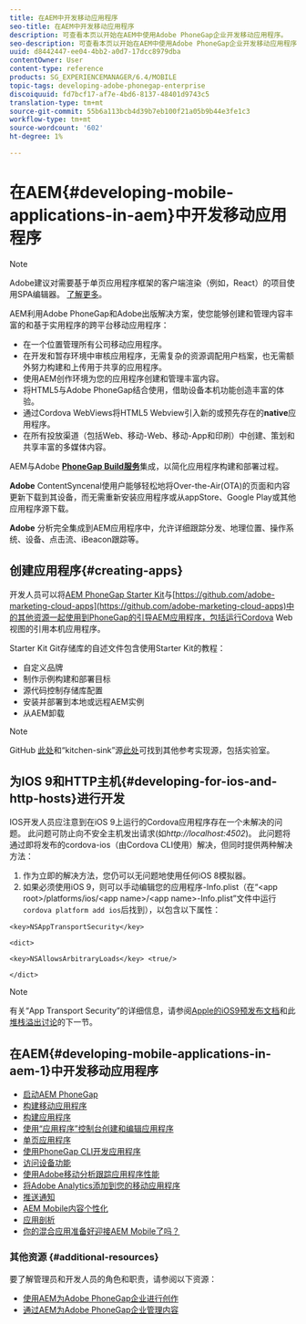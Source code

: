 ```yaml
---
title: 在AEM中开发移动应用程序
seo-title: 在AEM中开发移动应用程序
description: 可查看本页以开始在AEM中使用Adobe PhoneGap企业开发移动应用程序。
seo-description: 可查看本页以开始在AEM中使用Adobe PhoneGap企业开发移动应用程序。
uuid: d8442447-ee04-4bb2-a0d7-17dcc8979dba
contentOwner: User
content-type: reference
products: SG_EXPERIENCEMANAGER/6.4/MOBILE
topic-tags: developing-adobe-phonegap-enterprise
discoiquuid: fd7bcf17-af7e-4bd6-8137-48401d9743c5
translation-type: tm+mt
source-git-commit: 55b6a113bcb4d39b7eb100f21a05b9b44e3fe1c3
workflow-type: tm+mt
source-wordcount: '602'
ht-degree: 1%

---
```



# 在AEM{#developing-mobile-applications-in-aem}中开发移动应用程序

>[!NOTE]
>
>Adobe建议对需要基于单页应用程序框架的客户端渲染（例如，React）的项目使用SPA编辑器。 [了解更多](/help/sites-developing/spa-overview.md)。

AEM利用Adobe PhoneGap和Adobe出版解决方案，使您能够创建和管理内容丰富的和基于实用程序的跨平台移动应用程序：

* 在一个位置管理所有公司移动应用程序。
* 在开发和暂存环境中审核应用程序，无需复杂的资源调配用户档案，也无需额外努力构建和上传用于共享的应用程序。
* 使用AEM创作环境为您的应用程序创建和管理丰富内容。
* 将HTML5与Adobe PhoneGap结合使用，借助设备本机功能创造丰富的体验。
* 通过Cordova WebViews将HTML5 Webview引入新的或预先存在的&#x200B;**native**&#x200B;应用程序。
* 在所有投放渠道（包括Web、移动-Web、移动-App和印刷）中创建、策划和共享丰富的多媒体内容。

AEM与Adobe **[PhoneGap Build服务](https://build.phonegap.com/)**&#x200B;集成，以简化应用程序构建和部署过程。

**Adobe** ContentSyncenal使用户能够轻松地将Over-the-Air(OTA)的页面和内容更新下载到其设备，而无需重新安装应用程序或从appStore、Google Play或其他应用程序源下载。

**Adobe** 分析完全集成到AEM应用程序中，允许详细跟踪分发、地理位置、操作系统、设备、点击流、iBeacon跟踪等。

## 创建应用程序{#creating-apps}

开发人员可以将[AEM PhoneGap Starter Kit](https://github.com/Adobe-Marketing-Cloud/aem-phonegap-starter-kit)与[https://github.com/adobe-marketing-cloud-apps](https://github.com/adobe-marketing-cloud-apps)中的其他资源一起使用到PhoneGap的引导AEM应用程序，包括运行Cordova Web视图的引用本机应用程序。

Starter Kit Git存储库的自述文件包含使用Starter Kit的教程：

* 自定义品牌
* 制作示例构建和部署目标
* 源代码控制存储库配置
* 安装并部署到本地或远程AEM实例
* 从AEM卸载

>[!NOTE]
>
>GitHub [此处](https://github.com/adobe-marketing-cloud-apps)和“kitchen-sink”源[此处](https://github.com/blefebvre/aem-phonegap-kitchen-sink)可找到其他参考实现源，包括实验室。

## 为IOS 9和HTTP主机{#developing-for-ios-and-http-hosts}进行开发

IOS开发人员应注意到在iOS 9上运行的Cordova应用程序存在一个未解决的问题。 此问题可防止向不安全主机发出请求(如&#x200B;*http://localhost:4502*)。 此问题将通过即将发布的cordova-ios（由Cordova CLI使用）解决，但同时提供两种解决方法：

1. 作为立即的解决方法，您仍可以无问题地使用任何iOS 8模拟器。
1. 如果必须使用iOS 9，则可以手动编辑您的应用程序-Info.plist（在“&lt;app root>/platforms/ios/&lt;app name>/&lt;app name>-Info.plist”文件中运行`cordova platform add ios`后找到），以包含以下属性：

```
<key>NSAppTransportSecurity</key>

<dict>

<key>NSAllowsArbitraryLoads</key> <true/>

</dict>
```

>[!NOTE]
>
>有关“App Transport Security”的详细信息，请参阅[Apple的iOS9预发布文档](https://developer.apple.com/library/prerelease/ios/releasenotes/General/WhatsNewIniOS/Articles/iOS9.html#//apple_ref/doc/uid/TP40016198-SW14)和此[堆栈溢出讨论](https://stackoverflow.com/questions/30751053/ios9-ats-what-about-html5-based-apps/)的下一节。

## 在AEM{#developing-mobile-applications-in-aem-1}中开发移动应用程序

* [启动AEM PhoneGap](/help/mobile/starting-aem-phonegap-app.md)
* [构建移动应用程序](/help/mobile/building-app-mobile-phonegap.md)
* [构建应用程序](/help/mobile/phonegap-structure-an-app.md)
* [使用“应用程序”控制台创建和编辑应用程序](/help/mobile/phonegap-apps-console.md)
* [单页应用程序](/help/mobile/phonegap-single-page-applications.md)
* [使用PhoneGap CLI开发应用程序](/help/mobile/phonegap-apps-pg-cli.md)
* [访问设备功能](/help/mobile/phonegap-access-device-features.md)
* [使用Adobe移动分析跟踪应用程序性能](/help/mobile/phonegap-intro-to-app-analytics.md)
* [将Adobe Analytics添加到您的移动应用程序](/help/mobile/phonegap-add-analytics-to-apps.md)
* [推送通知](/help/mobile/phonegap-push-notifications.md)
* [AEM Mobile内容个性化](/help/mobile/phonegap-aem-mobile-content-personalization.md)
* [应用剖析](/help/mobile/phonegap-apps-arch.md)
* [你的混合应用准备好迎接AEM Mobile了吗？](/help/mobile/phonegap-adding-content-to-imported-app.md)

### 其他资源 {#additional-resources}

要了解管理员和开发人员的角色和职责，请参阅以下资源：

* [使用AEM为Adobe PhoneGap企业进行创作](/help/mobile/phonegap.md)
* [通过AEM为Adobe PhoneGap企业管理内容](/help/mobile/administer-phonegap.md)
